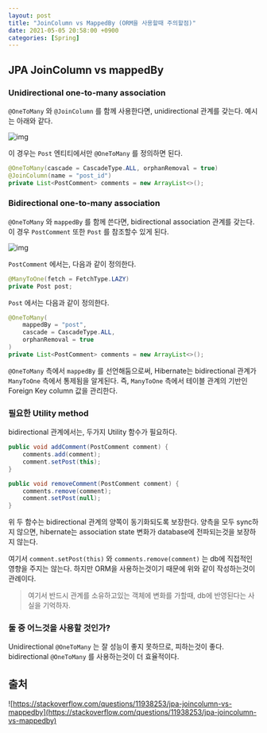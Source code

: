 ```yaml
---
layout: post
title: "JoinColumn vs MappedBy (ORM을 사용할때 주의할점)"
date: 2021-05-05 20:58:00 +0900
categories: [Spring]
---
```


## JPA JoinColumn vs mappedBy

### Unidirectional one-to-many association

```@OneToMany``` 와 ```@JoinColumn``` 를 함께 사용한다면, unidirectional 관계를 갖는다. 예시는 아래와 같다.

![img](https://i.stack.imgur.com/ljaHg.png)

이 경우는 ```Post``` 엔티티에서만 ``@OneToMany`` 를 정의하면 된다.

``` java
@OneToMany(cascade = CascadeType.ALL, orphanRemoval = true)
@JoinColumn(name = "post_id")
private List<PostComment> comments = new ArrayList<>();
```

### Bidirectional one-to-many association

```@OneToMany``` 와 ```mappedBy``` 를 함께 쓴다면, bidirectional association 관계를 갖는다. 이 경우 ```PostComment``` 또한 ```Post``` 를 참조할수 있게 된다.

![img](https://i.stack.imgur.com/i5YWM.png) 

```PostComment``` 에서는, 다음과 같이 정의한다.

``` java
@ManyToOne(fetch = FetchType.LAZY)
private Post post;
```

```Post``` 에서는 다음과 같이 정의한다.

``` java
@OneToMany(
    mappedBy = "post",
    cascade = CascadeType.ALL,
    orphanRemoval = true
)
private List<PostComment> comments = new ArrayList<>();
```

```@OneToMany``` 측에서  ```mappedBy``` 를 선언해둠으로써, Hibernate는 bidirectional 관계가 ```ManyToOne``` 측에서 통제됨을 알게된다. 즉,  ```ManyToOne``` 측에서 테이블 관계의 기반인 Foreign Key column 값을 관리한다.

### 필요한 Utility method

bidirectional 관계에서는, 두가지 Utility 함수가 필요하다.

``` java
public void addComment(PostComment comment) {
    comments.add(comment);
    comment.setPost(this);
}

public void removeComment(PostComment comment) {
    comments.remove(comment);
    comment.setPost(null);
}
```

위 두 함수는 bidirectional 관계의 양쪽이 동기화되도록 보장한다. 양측을 모두 sync하지 않으면, hibernate는 association state 변화가 database에 전파되는것을 보장하지 않는다.

여기서 ```comment.setPost(this)``` 와 ```comments.remove(comment)``` 는 db에 직접적인 영향을 주지는 않는다. 하지만 ORM을 사용하는것이기 때문에 위와 같이 작성하는것이 관례이다. 

> 여기서 반드시 관계를 소유하고있는 객체에 변화를 가할때, db에 반영된다는 사실을 기억하자.

### 둘 중 어느것을 사용할 것인가?

Unidirectional ```@OneToMany``` 는 잘 성능이 좋지 못하므로, 피하는것이 좋다. bidirectional ```@OneToMany``` 를 사용하는것이 더 효율적이다.

## 출처
![https://stackoverflow.com/questions/11938253/jpa-joincolumn-vs-mappedby](https://stackoverflow.com/questions/11938253/jpa-joincolumn-vs-mappedby)